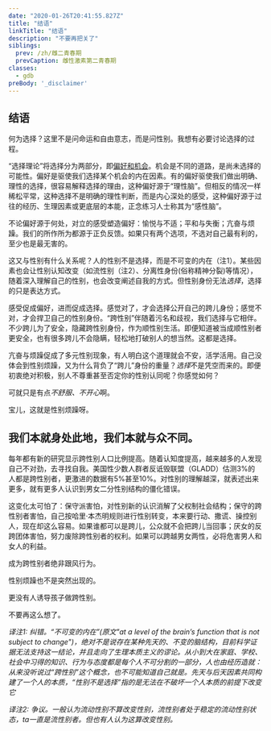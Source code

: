 ```yaml
---
date: "2020-01-26T20:41:55.827Z"
title: "结语"
linkTitle: "结语"
description: "不要再把关了"
siblings:
  prev: /zh/雌二青春期
  prevCaption: 雌性激素第二青春期
classes:
  - gdb
preBody: '_disclaimer'
---
```


## 结语

何为选择？这里不是问命运和自由意志，而是问性别。我想有必要讨论选择的过程。

“选择理论”将选择分为两部分，即[偏好和机会](https://plato.stanford.edu/entries/decision-theory/#WhaPreOvePro)。机会是不同的道路，是尚未选择的可能性。偏好是驱使我们选择某个机会的内在因素。有的偏好驱使我们做出明确、理性的选择，很容易解释选择的理由，这种偏好源于“理性脑”。但相反的情况一样稀松平常，这种选择不是明确的理性判断，而是内心深处的感受，这种偏好源于过往的经历、生理因素或更底层的本能，正念练习人士称其为“感性脑”。

不论偏好源于何处，对立的感受塑造偏好：愉悦与不适；平和与失衡；亢奋与烦躁。我们的所作所为都源于正负反馈。如果只有两个选项，不选对自己最有利的，至少也是最无害的。

这又与性别有什么关系呢？人的性别不是选择，而是不可变的内在（注1）。某些因素也会让性别认知改变（如流性别（注2）、分离性身份(俗称精神分裂)等情况），随着深入理解自己的性别，也会改变阐述自我的方式。但性别身份无法*选择*，选择的只是表达方式。

感受促成偏好，进而促成选择。感觉对了，才会选择公开自己的跨儿身份；感觉不对，才会捍卫自己的性别身份。“跨性别”伴随着污名和歧视，我们选择与它相伴。不少跨儿为了安全，隐藏跨性别身份，作为顺性别生活。即便知道被当成顺性别者更安全，也有很多跨儿不会隐瞒，轻松地打破别人的想当然。这都是选择。

亢奋与烦躁促成了多元性别现象，有人明白这个道理就会不安，活学活用。自己没体会到性别烦躁，又为什么背负了“跨儿”身份的重量？*选择*不是凭空而来的。即便初衷绝对积极，别人不尊重甚至否定你的性别认同呢？你感觉如何？

可就只是有点*不舒服、不开心*啊。

宝儿，这就是性别烦躁呀。

## 我们本就身处此地，我们本就与众不同。

每年都有新的研究显示跨性别人口比例提高。随着认知度提高，越来越多的人发现自己不对劲，去寻找自我。美国性少数人群者反诋毁联盟（GLADD）估测3%的人都是跨性别者，更激进的数据有5%甚至10%。对性别的理解越深，就表述出来更多，就有更多人认识到男女二分性别结构的僵化错误。

这变化太可怕了：保守派害怕，对性别新的认识消解了父权制社会结构；保守的跨性别者害怕，自己按哈里·本杰明规则进行性别转变，本来要行动、撒谎、操控别人，现在却这么容易。如果谁都可以是跨儿，公众就不会把跨儿当回事；厌女的反跨团体害怕，努力废除跨性别者的权利。如果可以跨越男女两性，必将危害男人和女人的利益。

成为跨性别者绝非跟风行为。

性别烦躁也不是突然出现的。

更没有人诱导孩子做跨性别。

不要再这么想了。

*译注1: 纠错。“不可变的内在”(原文"at a level of the brain’s function that is not subject to change")，绝对不是说存在某种先天的、不变的脑结构，目前科学证据无法支持这一结论，并且走向了生理本质主义的谬论。从小到大在家庭、学校、社会中习得的知识、行为与态度都是每个人不可分割的一部分，人也由经历造就：从来没听说过“跨性别”这个概念，也不可能知道自己就是。先天与后天因素共同构建了一个人的本质，“性别不是选择”指的是无法在不破坏一个人本质的前提下改变它*

*译注2: 争议。一般认为流动性别不算改变性别，流性别者处于稳定的流动性别状态，ta一直是流性别者。但也有人认为这算改变性别。*
